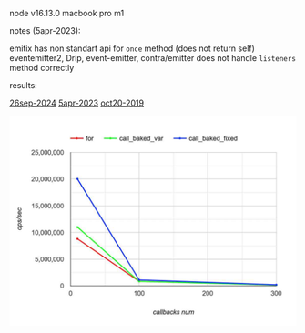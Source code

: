 node v16.13.0
macbook pro m1

notes (5apr-2023):

emitix has non standart api for `once` method (does not return self)  
eventemitter2, Drip, event-emitter, contra/emitter does not handle `listeners` method correctly  

results:

[26sep-2024](./results.sep26-2024.md)
[5apr-2023](./results.apr5-2023.md)
[oct20-2019](./results.oct20-2019.md)


![](./bench_for.jpeg)